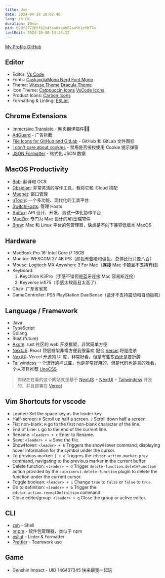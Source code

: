 ```yaml
---
title: Use
date: 2024-04-18 10:02:40
lang: zh-CN
duration: 10min
pid: 82df2772b5f82c45aa6aeab82aa5b1e8b77a
lastEdit: 2024-10-08 14:35:22
---
```


[My Profile GitHub](https://github.com/Clover-You/config)

## Editor

- Editor: [Vs Code](https://code.visualstudio.com/)
- Fonts: [CaskaydiaMono Nerd Font Mono](https://www.nerdfonts.com/)
- Theme: [Vitesse Theme](https://github.com/antfu/vscode-theme-vitesse) [Dracula Theme](https://draculatheme.com/)
- Icon Theme: [Catppuccin Icons](https://marketplace.visualstudio.com/items?itemName=Catppuccin.catppuccin-vsc-icons) [VsCode Icons](https://marketplace.visualstudio.com/items?itemName=vscode-icons-team.vscode-icons)
- Product Icons: [Carbon Icons](https://github.com/antfu/vscode-icons-carbon)
- Formatting & Linting: [ESLint](https://marketplace.visualstudio.com/items?itemName=dbaeumer.vscode-eslint)

## Chrome Extensions

- [Immersive Translate](https://immersivetranslate.com/) - 网页翻译插件👍🏻
- [AdGuard](https://adguard.com/) - 广告拦截
- [File Icons for GitHub and GitLab](https://chrome.google.com/webstore/detail/file-icons-for-github-and/ficfmibkjjnpogdcfhfokmihanoldbfe) - GitHub 和 GitLab 文件图标
- [I don't care about cookies](https://chrome.google.com/webstore/detail/i-dont-care-about-cookies/fihnjjcciajhdojfnbdddfaoknhalnja) - 禁用是否授权使用 Cookie 提示弹窗
- [JSON Formatter](https://chromewebstore.google.com/detail/json-formatter/bcjindcccaagfpapjjmafapmmgkkhgoa?hl=zh-CN&utm_source=ext_sidebar) - 格式化 JSON 数据

## MacOS Productivity

- [Bob](https://bobtranslate.com/): 翻译和 OCR
- [Obsidian](https://obsidian.md/): 非常灵活的写作工具，我将它和 iCloud 搭配
- [Magnet](https://magnet.crowdcafe.com/): 窗口管理
- [uTools](https://www.u.tools/): 一个多功能、现代化的工具平台
- [SwitchHosts](https://github.com/oldj/SwitchHosts): 管理 Hosts
- [Apifox](https://apifox.com/): API 设计、开发、测试一体化协作平台
- [MacZip](https://maczip.cn/): 专门为 Mac 设计的解/压缩软件
- [Brew](https://brew.sh/): Mac 和 Linux 平台的包管理器，缺点是不向下兼容低版本 MacOS

## Hardware

- MacBook Pro 16' Intel Core i7 16GB
- Monitor: WESCOM 27 4K IPS（颜色有些暗和偏色，总体还行只要八百）
- Mouse: Logitech MX Anywhere 3 For Mac（连接 Mac 卡顿且不支持有线）
- Keyboard:
  1. Keychron K3Pro（手感不错但是蓝牙连接 Mac 容易断连接）
  2. Keyverse infi75（手感太软而且太高了）
- Chair: 广东省省凳
- GameController: PS5 PlayStation DualSense（蓝牙不支持震动和自动扳机）

## Language / Framework

- Java
- TypeScript
- Golang
- Rust (future)
- [Axum](https://github.com/tokio-rs/axum): rust 社区的 web 开发框架，非常简单方便
- [NextJS](https://nextjs.org/): React 顶层框架非常方便我很喜欢 配合 [Vercel](https://vercel.com/) 将是绝杀
- [NextUI](https://nextui.org/): Vercel 开源的 UI 库，非常好看，但是有些东西还是要折腾
- [Tailwindcss](https://github.com/tailwindlabs/tailwindcss) 一个流行的样式库，也是非常好用的，但是代码也是真的难看，个人项目推荐 [UnoCSS](https://github.com/unocss/unocss)

> 你现在在看的这个网站就是基于 [NextJS](https://nextjs.org/) + [NextUI](https://nextui.org/) + [Tailwindcss](https://github.com/tailwindlabs/tailwindcss) 开发的，并且部署在 [Vercel](https://vercel.com/)

## Vim Shortcuts for vscode

- Leader: Set the space key as the leader key.
- Half-screen: `K` Scroll up half a screen. `J` Scroll down half a screen.
- Fist non-blank: `H` go to the first non-blank character of the line.
- End of Line: `L` go to the end of the current line.
- Rename: `<leader> + r` Enter to Rename.
- Save: `<leader> + w` Save the file.
- ShowHover: `<leader> + k` Triggers the showHover command, displaying hover information for the symbol under the cursor.
- To previous marker: `[ + e` Triggers the `editor.action.marker.prev` command, navigating to the previous marker in the current buffer.
- Delete function: `<leader> + d` Trigger `delete-function.deleteFunction` action provided by the `cuixiaorui.delete-function` plugin to delete the function under the current cursor.
- Toggle boolean: `<leader> + i` Change `true` to `false` or `false` to `true`.
- Go to definition: `<leader> + b`  Trigger the `editor.action.revealDefinition` command.
- Close editor/group: `<leader> + q` Close the group or active editor.

## CLI

- [zsh](https://zsh.org/) - Shell
- [pnpm](https://pnpm.io/) - 软件包管理器，类似于 npm
- [eslint](https://eslint.org/) - Linter & Formatter
- [Prettier](https://prettier.io/) - Teamwork use

## Game

- Genshin Impact - UID 146437345 快来跟我一起玩
